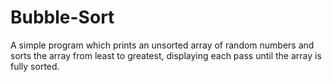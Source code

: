 # Bubble-Sort
A simple program which prints an unsorted array of random numbers and sorts the array from least to greatest, displaying each pass until the array is fully sorted.

